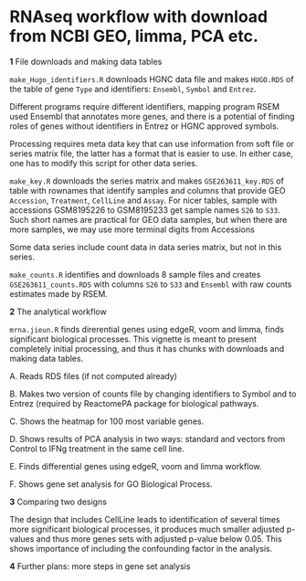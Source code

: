# RNAseq workflow with download from NCBI GEO, limma, PCA etc.

**1** File downloads and making data tables

`make_Hugo_identifiers.R` downloads HGNC data file and makes `HUGO.RDS` of the table of gene `Type` and identifiers: `Ensembl`, `Symbol` and `Entrez`.

Different programs require different identifiers, mapping program RSEM used Ensembl that annotates more genes, and there is a potential of finding roles of genes without identifiers in Entrez or HGNC approved symbols.

Processing requires meta data key that can use information from soft file or series matrix file, the latter has a format that is easier to use.  In either case, one has to modify this script for other data series.

`make_key.R` downloads the series matrix and makes `GSE263611_key.RDS` of table with rownames that identify samples and columns that provide GEO `Accession`, `Treatment`, `CellLine` and `Assay`.  For nicer tables, sample with accessions GSM8195226 to  GSM8195233 get sample names `S26` to `S33`.  Such short names are practical for GEO data samples, but when there are more samples, we may use more terminal digits from Accessions

Some data series include count data in data series matrix, but not in this series.

`make_counts.R` identifies and downloads 8 sample files and creates `GSE263611_counts.RDS` with columns `S26` to `S33` and `Ensembl` with raw counts estimates made by RSEM.

**2** The analytical workflow

`mrna.jieun.R` finds direrential genes using edgeR, voom and limma, finds significant biological processes.
This vignette is meant to present completely initial processing, and thus it has chunks with downloads and making data tables.


A. Reads RDS files (if not computed already)

B. Makes two version of counts file by changing identifiers to Symbol and to Entrez (required by ReactomePA package for biological pathways.

C. Shows the heatmap for 100 most variable genes.

D. Shows results of PCA analysis in two ways: standard and vectors from Control to IFNg treatment in the same cell line.

E. Finds differential genes using edgeR, voom and limma workflow.

F. Shows gene set analysis for GO Biological Process.

**3** Comparing two designs

The design that includes CellLine leads to identification of several times more significant biological processes,
it produces much smaller adjusted p-values and thus more genes sets with adjusted p-value below 0.05.
This shows importance of including the confounding factor in the analysis.

**4** Further plans: more steps in gene set analysis



